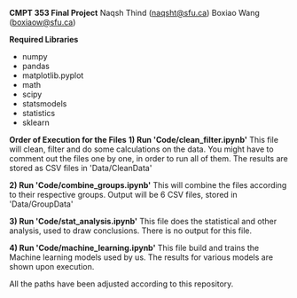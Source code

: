 **CMPT 353 Final Project**
Naqsh Thind (naqsht@sfu.ca)
Boxiao Wang (boxiaow@sfu.ca)


**Required Libraries**
- numpy
- pandas
- matplotlib.pyplot
- math
- scipy
- statsmodels
- statistics
- sklearn



**Order of Execution for the Files**
**1) Run 'Code/clean_filter.ipynb'**
    This file will clean, filter and do some calculations on the data.
    You might have to comment out the files one by one, in order to run all of them.
    The results are stored as CSV files in 'Data/CleanData'

**2) Run 'Code/combine_groups.ipynb'**
    This will combine the files according to their respective groups.
    Output will be 6 CSV files, stored in 'Data/GroupData'

**3) Run 'Code/stat_analysis.ipynb'**
    This file does the statistical and other analysis, used to draw conclusions.
    There is no output for this file.

**4) Run 'Code/machine_learning.ipynb'**
    This file build and trains the Machine learning models used by us.
    The results for various models are shown upon execution.


All the paths have been adjusted according to this repository.
